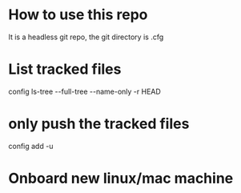 # How to use this repo
It is a headless git repo, the git directory is .cfg

# List tracked files
config ls-tree --full-tree --name-only -r HEAD

# only push the tracked files
config add -u

# Onboard new linux/mac machine

